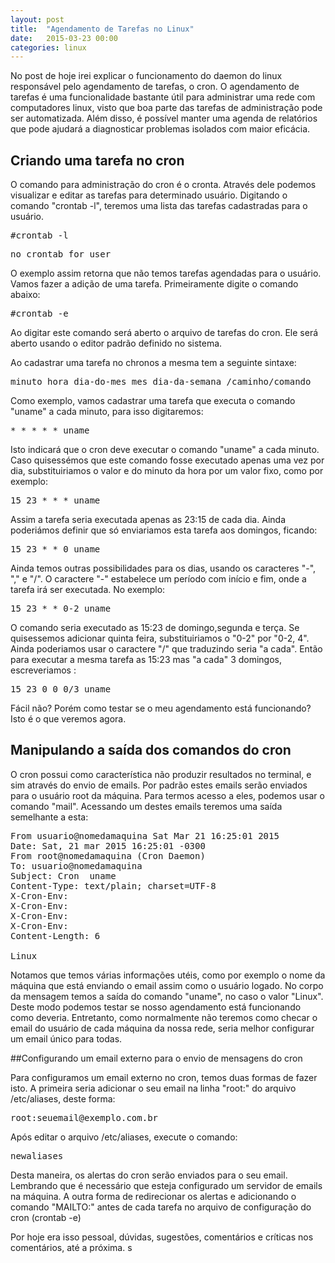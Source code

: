 ```yaml
---
layout: post
title:  "Agendamento de Tarefas no Linux"
date:   2015-03-23 00:00
categories: linux
---
```


No post de hoje irei explicar o funcionamento do daemon do linux responsável pelo agendamento de tarefas, o cron. O agendamento de tarefas é uma funcionalidade bastante útil para administrar uma rede com computadores linux, visto que boa parte das tarefas de administração pode ser automatizada. Além disso, é possível manter uma agenda de relatórios que pode ajudará a diagnosticar problemas isolados com maior eficácia.

## Criando uma tarefa no cron

O comando para administração do cron é o cronta. Através dele podemos visualizar e editar as tarefas para determinado usuário. Digitando o comando "crontab -l", teremos uma lista das tarefas cadastradas para o usuário.

<pre>#crontab -l </pre>
<pre>no crontab for user</pre>

O exemplo assim retorna que não temos tarefas agendadas para o usuário. Vamos fazer a adição de uma tarefa. Primeiramente digite o comando abaixo:

<pre>#crontab -e</pre>

Ao digitar este comando será aberto o arquivo de tarefas do cron. Ele será aberto usando o editor padrão definido no sistema.

Ao cadastrar uma tarefa no chronos a mesma tem a seguinte sintaxe:

<pre>minuto hora dia-do-mes mes dia-da-semana /caminho/comando</pre>

Como exemplo, vamos cadastrar uma tarefa que executa o comando "uname" a cada minuto, para isso digitaremos:

<pre>* * * * * uname</pre>

Isto indicará que o cron deve executar o comando "uname" a cada minuto. Caso quisessémos que este comando fosse executado apenas uma vez por dia, substituiriamos o valor e do minuto da hora por um valor fixo, como por exemplo:

<pre>15 23 * * * uname</pre>

Assim a tarefa seria executada apenas as 23:15 de cada dia. Ainda poderiámos definir que só enviariamos esta tarefa aos domingos, ficando:

<pre>15 23 * * 0 uname</pre>

Ainda temos outras possibilidades para os dias, usando os caracteres "-", "," e "/". O caractere "-" estabelece um período com início e fim, onde a tarefa irá ser executada. No exemplo:

<pre>15 23 * * 0-2 uname</pre>

O comando seria executado as 15:23 de domingo,segunda e terça. Se quisessemos adicionar quinta feira, substituiriamos o "0-2" por "0-2, 4". Ainda poderiamos usar o caractere "/" que traduzindo seria "a cada". Então para executar a mesma tarefa as 15:23 mas "a cada" 3 domingos, escreveriamos : 

<pre>15 23 0 0 0/3 uname</pre>

Fácil não? Porém como testar se o meu agendamento está funcionando? Isto é o que veremos agora. 

## Manipulando a saída dos comandos do cron
O cron possui como característica não produzir resultados no terminal, e sim através do envio de emails. Por padrão estes emails serão enviados para o usuário root da máquina. Para termos acesso a eles, podemos usar o comando "mail". Acessando um destes emails teremos uma saída semelhante a esta:

<pre>
From usuario@nomedamaquina Sat Mar 21 16:25:01 2015
Date: Sat, 21 mar 2015 16:25:01 -0300
From root@nomedamaquina (Cron Daemon)
To: usuario@nomedamaquina
Subject: Cron <usuario@nomedamaquina> uname
Content-Type: text/plain; charset=UTF-8
X-Cron-Env: <SHELL=/bin/sh>
X-Cron-Env: <HOME=/home/rodrigo>
X-Cron-Env: <PATH=/usr/bin:/bin>
X-Cron-Env: <LOGNAME=rodrigo>
Content-Length: 6

Linux
</pre>

Notamos que temos várias informações utéis, como por exemplo o nome da máquina que está enviando o email assim como o usuário logado. No corpo da mensagem temos a saída do comando "uname", no caso o valor "Linux". Deste modo podemos testar se nosso agendamento está funcionando como deveria. Entretanto, como normalmente não teremos como checar o email do usuário de cada máquina da nossa rede, seria melhor configurar um email único para todas.

##Configurando um email externo para o envio de mensagens do cron

Para configuramos um email externo no cron, temos duas formas de fazer isto. A primeira seria adicionar o seu email na linha "root:" do arquivo /etc/aliases, deste forma:

<pre>root:seuemail@exemplo.com.br</pre>

Após editar o arquivo /etc/aliases, execute o comando:
<pre>newaliases</pre>

Desta maneira, os alertas do cron serão enviados para o seu email. Lembrando que é necessário que esteja configurado um servidor de emails na máquina. A outra forma de redirecionar os alertas e adicionando o comando "MAILTO:" antes de cada tarefa no arquivo de configuração do cron (crontab -e)

Por hoje era isso pessoal, dúvidas, sugestões, comentários e críticas nos comentários, até a próxima. s